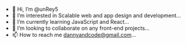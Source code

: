 - 👋 Hi, I’m @unRey5
- 👀 I’m interested in Scalable web and app design and development...
- 🌱 I’m currently learning JavaScript and React...
- 💞️ I’m looking to collaborate on any front-end projects...
- 📫 How to reach me dannyandcode@gmail.com...

<!---
unRey5/unRey5 is a ✨ special ✨ repository because its `README.md` (this file) appears on your GitHub profile.
You can click the Preview link to take a look at your changes.
--->
